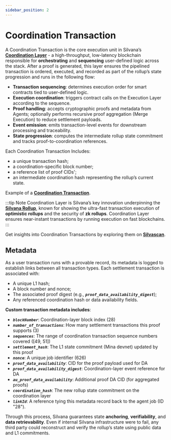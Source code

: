 ```yaml
---
sidebar_position: 2
---
```



# Coordination Transaction

A Coordination Transaction is the core execution unit in Silvana’s [**Coordination Layer**](/Documentation/architecture/Layers/coordination-layer) - a high-throughput, low-latency blockchain responsible for **orchestrating** and **sequencing** user-defined logic across the stack. After a proof is generated, this layer ensures the pipelined transaction is ordered, executed, and recorded as part of the rollup’s state progression and runs in the following flow:

* **Transaction sequencing**: determines execution order for smart contracts tied to user-defined logic.
* **Execution coordination**: triggers contract calls on the Execution Layer according to the sequence.
* **Proof handling**: accepts cryptographic proofs and metadata from Agents; optionally performs recursive proof aggregation (Merge Execution) to reduce settlement payloads.
* **Event emission**: emits transaction-level events for downstream processing and traceability.
* **State progression**: computes the intermediate rollup state commitment and tracks proof-to-coordination references.

Each Coordination Transaction Includes:
* a unique transaction hash;
* a coordination-specific block number;
* a reference list of proof CIDs';
* an intermediate coordination hash representing the rollup’s current state.

Example of a [**Coordination Transaction**](https://suiscan.xyz/devnet/tx/6q7TMPiiprQAShsRkoVEJYRLVbvq8CL5bsWbL6MWYmTm).

:::tip Note
Coordination Layer is Silvana’s key innovation underpinning the [**Silvana Rollup**](/Documentation/ultra-fast-rollup/silvana-rollup), known for showing the ultra-fast transaction execution of **optimistic rollups** and the security of **zk rollups**. Coordination Layer ensures near-instant transactions by running execution on fast blockchains.
:::

Get insights into Coordination Transactions by exploring them on [**Silvascan**](https://silvascan.io/testnet/coordination-txs).

## Metadata

As a user transaction runs with a provable record, its metadata is logged to establish links between all transaction types. Each settlement transaction is associated with:

* A unique L1 hash;
* A block number and nonce;
* The associated proof digest (e.g., **_`proof_data_availability_digest`_**);
* Any referenced coordination hash or data availability fields.

**Custom transaction metadata includes**:
* **_`blockNumber`_**: Coordination-layer block index (28)
* **_`number_of_transactions`_**: How many settlement transactions this proof supports (3)
* **_`sequences`_**: The range of coordination transaction sequence numbers covered ([49, 51])
* **_`settlement_hash`_**: The L1 state commitment (Mina devnet) updated by this proof
* **_`nonce`_**: A unique job identifier (626)
* **_`proof_data_availability`_**: CID for the proof payload used for DA
* **_`proof_data_availability_digest`_**: Coordination-layer event reference for DA
* **_`au_proof_data_availability`_**: Additional proof DA CID (for aggregated proofs)
* **_`coordination_hash`_**: The new rollup state commitment on the coordination layer
* **_`linkId`_**: A reference tying this metadata record back to the agent job (ID "28").

Through this process, Silvana guarantees state **anchoring**, **verifiability**, and **data retrievability**. Even if internal Silvana infrastructure were to fail, any third party could reconstruct and verify the rollup’s state using public data and L1 commitments.
